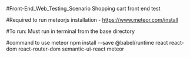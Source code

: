 #Front-End_Web_Testing_Scenario
Shopping cart front end test

#Required to run
meteorjs installation - https://www.meteor.com/install

#To run:
Must run in terminal from the base directory

#command to use
meteor npm install --save @babel/runtime react react-dom react-router-dom
semantic-ui-react
meteor

